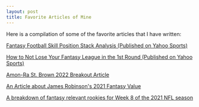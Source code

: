 ```yaml
---
layout: post
title: Favorite Articles of Mine
---
```


Here is a compilation of some of the favorite articles that I have written:

<a href = "https://www.yahoo.com/video/fantasy-football-which-skill-position-players-should-you-consider-stacking-in-2022-drafts-154809874.html" target = "_blank"> Fantasy Football Skill Position Stack Analysis (Published on Yahoo Sports) </a>

<a href = "https://www.yahoo.com/video/2022-fantasy-football-how-not-to-lose-your-draft-in-the-very-first-round-161325737.html" target = "_blank"> How to Not Lose Your Fantasy League in the 1st Round (Published on Yahoo Sports) </a>

<a href = "https://www.4for4.com/2022/preseason/amon-ra-st-brown-fantasy-footballs-ideal-insurance-policy" target = "_blank"> Amon-Ra St. Brown 2022 Breakout Article </a>

<a href = "https://www.4for4.com/2021/preseason/james-robinson-back-dead" target = "_blank"> An Article about James Robinson's 2021 Fantasy Value </a>

<a href = "https://www.4for4.com/2021/w9/rookie-report-week-8" target = "_blank"> A breakdown of fantasy relevant rookies for Week 8 of the 2021 NFL season </a>
